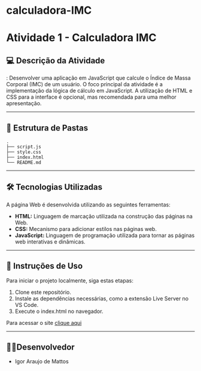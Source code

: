 # calculadora-IMC

# Atividade 1 - Calculadora IMC

## 💻 Descrição da Atividade

: Desenvolver uma aplicação em JavaScript que calcule o Índice de Massa Corporal (IMC) de um usuário. O foco principal da atividade é a implementação da lógica de cálculo em JavaScript. A utilização de HTML e CSS para a interface é opcional, mas recomendada para uma melhor apresentação.

---

## 📁 Estrutura de Pastas

```
.
├── script.js
├── style.css
├── index.html
└── README.md
```

---

## 🛠 Tecnologias Utilizadas

A página Web é desenvolvida utilizando as seguintes ferramentas:

- **HTML:** Linguagem de marcação utilizada na construção das páginas na Web.
- **CSS:** Mecanismo para adicionar estilos nas páginas web.
- **JavaScript:** Linguagem de programação utilizada para tornar as páginas web interativas e dinâmicas.

---

## 📖 Instruções de Uso

Para iniciar o projeto localmente, siga estas etapas:

1. Clone este repositório.
2. Instale as dependências necessárias, como a extensão Live Server no VS Code.
3. Execute o index.html no navegador.

Para acessar o site [clique aqui]()

---

## 👨‍💻Desenvolvedor

- Igor Araujo de Mattos
